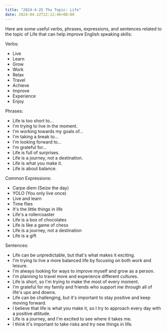 ```yaml
---
title: "2024-4-25 Thu Topic: Life"
date: 2024-04-22T22:12:46+08:00
---
```


Here are some useful verbs, phrases, expressions, and sentences related to the topic of Life that can help improve English speaking skills:

Verbs:
- Live
- Learn
- Grow
- Work
- Relax
- Travel
- Achieve
- Improve
- Experience
- Enjoy

Phrases:
- Life is too short to...
- I'm trying to live in the moment.
- I'm working towards my goals of...
- I'm taking a break to...
- I'm looking forward to...
- I'm grateful for...
- Life is full of surprises.
- Life is a journey, not a destination.
- Life is what you make it.
- Life is about balance.

Common Expressions:
- Carpe diem (Seize the day)
- YOLO (You only live once)
- Live and learn
- Time flies
- It's the little things in life
- Life's a rollercoaster
- Life is a box of chocolates
- Life is like a game of chess
- Life is a journey, not a destination
- Life is a gift

Sentences:
- Life can be unpredictable, but that's what makes it exciting.
- I'm trying to live a more balanced life by focusing on both work and leisure.
- I'm always looking for ways to improve myself and grow as a person.
- I'm planning to travel more and experience different cultures.
- Life is short, so I'm trying to make the most of every moment.
- I'm grateful for my family and friends who support me through all of life's ups and downs.
- Life can be challenging, but it's important to stay positive and keep moving forward.
- I believe that life is what you make it, so I try to approach every day with a positive attitude.
- Life is a journey, and I'm excited to see where it takes me.
- I think it's important to take risks and try new things in life.
